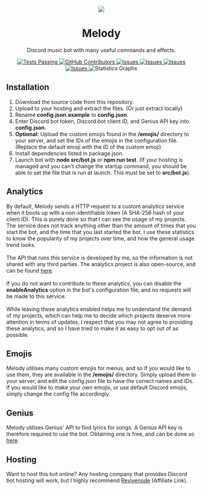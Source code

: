 <p align="center">
  <img src="https://i.imgur.com/phFnOFf.png" />
</p>
<h1 align="center">Melody</h1>
<p align="center">Discord music bot with many useful commands and effects.</p>

<p align="center">
  <a href="https://github.com/NerdyTechy/Melody/actions">
    <img alt="Tests Passing" src="https://github.com/NerdyTechy/Melody/workflows/CodeQL/badge.svg" />
  </a>
  <a href="https://github.com/NerdyTechy/Melody/graphs/contributors">
    <img alt="GitHub Contributors" src="https://img.shields.io/github/contributors/NerdyTechy/Melody" />
  </a>
  <a href="https://github.com/NerdyTechy/Melody/issues">
    <img alt="Issues" src="https://img.shields.io/github/issues/NerdyTechy/Melody" />
  </a>
  <a href="https://github.com/NerdyTechy/Melody/blob/master/LICENSE">
    <img alt="Issues" src="https://img.shields.io/github/license/NerdyTechy/Melody" />
  </a>
  <a href="https://github.com/NerdyTechy/Melody/pulls">
    <img alt="Issues" src="https://img.shields.io/github/issues-pr-closed/NerdyTechy/Melody" />
  </a>
  <a href="https://github.com/NerdyTechy/Melody/commits">
    <img alt="Issues" src="https://img.shields.io/github/last-commit/NerdyTechy/Melody" />
  </a>
  <img alt="Statistics Graphs" src="https://repobeats.axiom.co/api/embed/966fb1f700b2ca070b73426ccafcc5dd2b7576fb.svg">
</p>

<h2>Installation</h2>
<ol>
  <li>Download the source code from this repository.</li>
  <li>Upload to your hosting and extract the files. (Or just extract locally)</li>
  <li>Rename <strong>config.json.example</strong> to <strong>config.json</strong>.</li>
  <li>Enter Discord bot token, Discord bot client ID, and Genius API key into <strong>config.json</strong>.</li>
  <li><strong>Optional:</strong> Upload the custom emojis found in the <strong>/emojis/</strong> directory to your server, and set the IDs of the emojis in the configuration file. (Replace the default emoji with the ID of the custom emoji)</li>
  <li>Install dependencies listed in package.json.</li>
  <li>Launch bot with <strong>node src/bot.js</strong> or <strong>npm run test</strong>. (If your hosting is managed and you can't change the startup command, you should be able to set the file that is run at launch. This must be set to <strong>src/bot.js</strong>).</li>
</ol>

<h2>Analytics</h2>
By default, Melody sends a HTTP request to a custom analytics service when it boots up with a non-identifiable token (A SHA-256 hash of your client ID). This is purely done so that I can see the usage of my projects. The service does not track anything other than the amount of times that you start the bot, and the time that you last started the bot. I use these statistics to know the popularity of my projects over time, and how the general usage trend looks.
<br>
<br>
The API that runs this service is developed by me, so the information is not shared with any third parties. The analytics project is also open-source, and can be found <a href="https://github.com/NerdyTechy/Analytics">here</a>.
<br>
<br>
If you do not want to contribute to these analytics, you can disable the <strong>enableAnalytics</strong> option in the bot's configuration file, and no requests will be made to this service.
<br>
<br>
While leaving these analytics enabled helps me to understand the demand of my projects, which can help me to decide which projects deserve more attention in terms of updates, I respect that you may not agree to providing these analytics, and so I have tried to make it as easy to opt out of as possible.

<h2>Emojis</h2>
Melody utilises many custom emojis for menus, and so if you would like to use them, they are available in the <strong>/emojis/</strong> directory. Simply upload them to your server, and edit the config.json file to have the correct names and IDs. If you would like to make your own emojis, or use default Discord emojis, simply change the config file accordingly.

<h2>Genius</h2>
Melody utilises Genius' API to find lyrics for songs. A Genius API key is therefore required to use the bot. Obtaining one is free, and can be done so <a href="https://genius.com/api-clients">here</a>.

<h2>Hosting</h2>
Want to host this bot online? Any hosting company that provides Discord bot hosting will work, but I highly recommend <a href="https://techy.lol/revivenode">Revivenode</a> (Affiliate Link).
